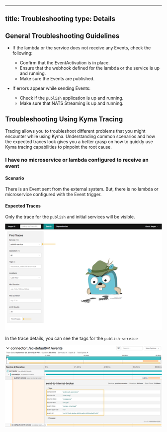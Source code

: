 
---
title: Troubleshooting
type: Details
---
## General Troubleshooting Guidelines

* If the lambda or the service does not receive any Events, check the following:
  - Confirm that the EventActivation is in place.
  - Ensure that the webhook defined for the lambda or the service is up and running.
  - Make sure the Events are published.

* If errors appear while sending Events:
  - Check if the `publish` application is up and running.
  - Make sure that NATS Streaming is up and running.

## Troubleshooting Using Kyma Tracing

Tracing allows you to troubleshoot different problems that you might encounter while using Kyma. Understanding common scenarios and how the expected traces look gives you a better grasp on how to quickly use Kyma tracing capabilities to pinpoint the root cause.

### I have no microservice or lambda configured to receive an event

#### Scenario

There is an Event sent from the external system. But, there is no lambda or microservice configured with the Event trigger.

#### Expected Traces

Only the trace for the `publish` and initial services will be visible.

![](assets/troubleshoot-only-publish-overview.png)

In the trace details, you can see the tags for the `publish-service`

![](assets/troubleshoot-only-publish-detail.png)
